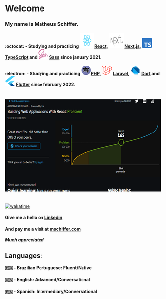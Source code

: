 # Welcome

### My name is **Matheus Schiffer**.

#### :octocat: - Studying and practicing **<img src="React.svg" width="48px" height="48px"/>[React](https://www.reactjs.org), <img src="next.svg" width="48px" height="48px" /> [Next.js](https://nextjs.org/), <img src="Typescript.svg" width="32px" height="32px" /> [TypeScript](https://www.typescriptlang.org/) and <img src="SassLogo.svg" width="32px" height="32px" /> [Sass](https://sass-lang.com/)** since january 2021.

#### :electron: - Studying and practicing **<img src="PHP.svg" width="32px" height="32px"/>[PHP](https://www.php.net/), <img src="Laravel.svg" width="32px" height="32px" /> [Laravel](https://laravel.com/), <img src="dart.svg" width="32px" height="32px" /> [Dart](https://dart.dev/) and <img src="flutter.svg" width="32px" height="32px"  /> [Flutter](https://flutter.dev/)** since february 2022.

#

<img src="reactAssessment2.PNG" width="600" height="300" align="center" />

#

[![wakatime](https://wakatime.com/badge/user/f31599ac-f071-4eb2-95f6-17592283073a.svg)](https://wakatime.com/@f31599ac-f071-4eb2-95f6-17592283073a)

#### Give me a hello on [Linkedin](https://www.linkedin.com/in/matheus-schiffer-rossetto-4467b438/)

#### And pay me a visit at [mschiffer.com](https://www.mschiffer.com)

##### Much appreciated

## Languages:

#### :brazil: - Brazilian Portuguese: Fluent/Native

#### :us: - English: Advanced/Conversational

#### :es: - Spanish: Intermediary/Conversational
